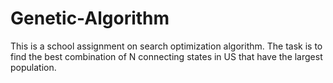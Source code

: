 # Genetic-Algorithm
This is a school assignment on search optimization algorithm. The task is to find the best combination of N connecting states in US that have the largest population.

